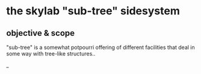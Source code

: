 # the skylab "sub-tree" sidesystem

## objective & scope

"sub-tree" is a somewhat potpourri offering of different facilities that
deal in some way with tree-like structures..

_
